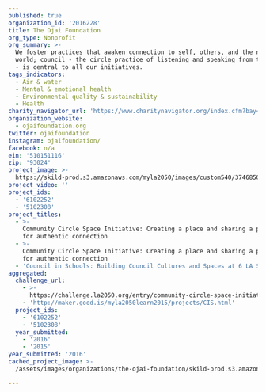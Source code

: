 ```yaml
---
published: true
organization_id: '2016228'
title: The Ojai Foundation
org_type: Nonprofit
org_summary: >-
  We foster practices that awaken connection to self, others, and the natural
  world; council - the circle practice of listening and speaking from the heart
  - is central to all our initiatives.
tags_indicators:
  - Air & water
  - Mental & emotional health
  - Environmental quality & sustainability
  - Health
charity_navigator_url: 'https://www.charitynavigator.org/index.cfm?bay=search.profile&ein=510151116'
organization_website:
  - ojaifoundation.org
twitter: ojaifoundation
instagram: ojaifoundation/
facebook: n/a
ein: '510151116'
zip: '93024'
project_image: >-
  https://skild-prod.s3.amazonaws.com/myla2050/images/custom540/3746850165741-team90.jpg
project_video: ''
project_ids:
  - '6102252'
  - '5102308'
project_titles:
  - >-
    Community Circle Space Initiative: Creating a place and sharing a process
    for authentic connection 
  - >-
    Community Circle Space Initiative: Creating a place and sharing a process
    for authentic connection
  - 'Council in Schools: Building Council Cultures and Spaces at 6 LA Schools'
aggregated:
  challenge_url:
    - >-
      https://challenge.la2050.org/entry/community-circle-space-initiative-creating-a-place-and-sharing-a-process-for-authentic-connection
    - 'http://maker.good.is/myla2050learn2015/projects/CIS.html'
  project_ids:
    - '6102252'
    - '5102308'
  year_submitted:
    - '2016'
    - '2015'
year_submitted: '2016'
cached_project_image: >-
  /assets/images/organizations/the-ojai-foundation/skild-prod.s3.amazonaws.com/myla2050/images/custom540/3746850165741-team90.jpg

---
```

